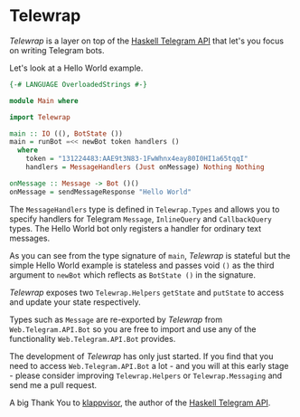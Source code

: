 Telewrap
========

*Telewrap* is a layer on top of the [Haskell Telegram API](https://github.com/klappvisor/haskell-telegram-api)
that let's you focus on writing Telegram bots.

Let's look at a Hello World example.

```haskell
{-# LANGUAGE OverloadedStrings #-}

module Main where

import Telewrap

main :: IO ((), BotState ())
main = runBot =<< newBot token handlers ()
  where
    token = "131224483:AAE9t3N83-1FwWhnx4eay80I0HI1a65tqqI"
    handlers = MessageHandlers (Just onMessage) Nothing Nothing

onMessage :: Message -> Bot ()()
onMessage = sendMessageResponse "Hello World"
```

The `MessageHandlers` type is defined in `Telewrap.Types` and allows you to specify
handlers for Telegram `Message`, `InlineQuery` and `CallbackQuery` types. 
The Hello World bot only registers a handler for ordinary text messages.

As you can see from the type signature of `main`, *Telewrap* is stateful but
the simple Hello World example is stateless and passes void `()` as the 
third argument to `newBot` which reflects as `BotState ()` in the signature.

*Telewrap* exposes two `Telewrap.Helpers` `getState` and `putState` to access and
update your state respectively.

Types such as `Message` are re-exported by *Telewrap* from `Web.Telegram.API.Bot`
so you are free to import and use any of the functionality `Web.Telegram.API.Bot`
provides.

The development of *Telewrap* has only just started. If you find that
you need to access `Web.Telegram.API.Bot` a lot - and you will at this early stage - 
please consider improving `Telewrap.Helpers` or `Telewrap.Messaging` and send 
me a pull request.

A big Thank You to [klappvisor](https://github.com/klappvisor), the author of 
the [Haskell Telegram API](https://github.com/klappvisor/haskell-telegram-api).